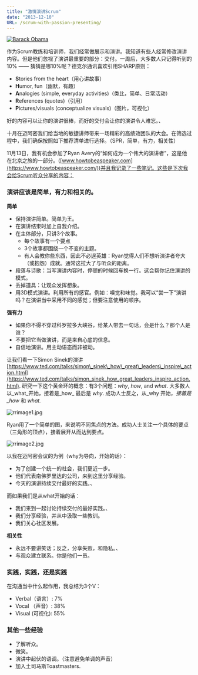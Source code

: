 ```yaml
---
title: "激情演讲Scrum"
date: "2013-12-10"
URL: /scrum-with-passion-presenting/
---
```


[![Barack Obama](/wp-content/uploads/2013/12/Obama-300x195.jpg)](/wp-content/uploads/2013/12/Obama.jpg)

作为Scrum教练和培训师，我们经常做展示和演讲。我知道有些人经常修改演讲内容。但是他们忽视了演讲最重要的部分：交付。一周后，大多数人只记得听到的10% —— 猜猜是哪10%呢？德克尔通讯喜欢引用SHARP原则：

- **S**tories from the heart（用心讲故事）
- **H**umor, fun（幽默，有趣）
- **A**nalogies (simple, everyday activities)（类比，简单、日常活动）
- **R**eferences (quotes)（引用）
- **P**ictures/visuals (conceptualize visuals)（图片，可视化）

好的内容可以让你的演讲很棒，而好的交付会让你的演讲令人难忘。、

十月在迈阿密我们给当地的敏捷讲师带来一场精彩的高绩效团队的大会。在筛选过程中，我们确保按照如下推荐清单进行选择。（SPR，简单，有力，相关性）

11月13日，我有机会参加了Ryan Avery的“如何成为一个伟大的演讲者”，这是他在北京之旅的一部分。([www.howtobeaspeaker.com](https://www.howtobeaspeaker.com/))并且我记录了一些笔记。这些是下次我会给Scrum听众分享的内容：

### 演讲应该是简单，有力和相关的。

**简单**

- 保持演讲简单。简单为王。
- 在演讲结束时加上自我介绍。
- 在主体部分，只讲3个故事。
    - 每个故事有一个要点
    - 3个故事都围绕一个不变的主题。
    - 有人会教你些东西，因此不必逞英雄：Ryan觉得人们不想听演讲者夸大（或抱怨）成就。通常这拉大了与听众的距离。
- 段落与诗歌：当写演讲内容时，停顿的时候回车换一行。这会帮你记住演讲的模式。
- 丢掉道具：让观众发挥想象。
- 用3D模式演讲。利用所有的感官。例如：嗅觉和味觉。我可以“尝一下”演讲吗？在演讲当中采用不同的感觉；但要注意使用的顺序。

**强有力**

- 如果你不得不穿过科罗拉多大峡谷，给某人带去一句话，会是什么？那个人是谁？
- 不要把它当做演讲，而是来自心底的信息。
- 自信地演讲。用主动语态而非被动。

让我们看一下Simon Sinek的演讲[https://www.ted.com/talks/simon\_sinek\_how\_great\_leaders\_inspire\_action.html](https://www.ted.com/talks/simon_sinek_how_great_leaders_inspire_action.html). 研究一下这个黄金环的概念：有3个问题：_why_, _how_, and _what_. 大多数人以_what_开始，接着是_how_ 最后是 _why_. 成功人士反之，从_why 开始，_接着是_how_ 和 _what._

![rrimage1.jpg](https://www.scrumalliance.org/getattachment/Community/Articles/Newly-Submitted/Presenting-Scrum-with-Passion-(1)/rrimage1.jpg.aspx "rrimage1.jpg")

Ryan用了一个简单的图，来说明不同焦点的方法。成功人士关注一个具体的要点（三角形的顶点），接着展开从而达到要点。

![rrimage2.jpg](https://www.scrumalliance.org/getattachment/Community/Articles/Newly-Submitted/Presenting-Scrum-with-Passion-(1)/rrimage2.jpg.aspx "rrimage2.jpg")

以我在迈阿密会议的为例（why为导向，开始的话）：

- 为了创建一个统一的社会，我们更近一步。
- 他们代表南佛罗里达的公司，来到这里分享经验。
- 今天的演讲持续交付最好的实践。、

而如果我们是从what开始的话：

- 我们来到一起讨论持续交付的最好实践。、
- 我们分享经验，并从中汲取一些教训。
- 我们关心社区发展。

**相关性**

- 永远不要讲笑话；反之，分享失败，和隐私。、
- 与观众建立联系。你是他们一员。

### 实践，实践，还是实践

在沟通当中什么起作用，我总结为3个V：

- Verbal（语言）: 7%
- Vocal （声音）: 38%
- Visual (可视化): 55%

### 其他一些经验

- 了解听众。
- 微笑。
- 演讲中起伏的语调。（注意避免单调的声音）
- 加入土司马斯Toastmasters.
